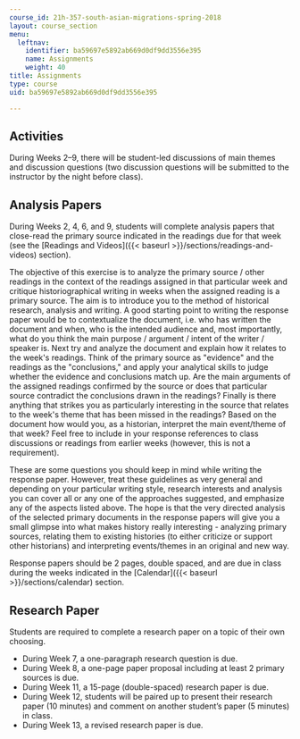 ```yaml
---
course_id: 21h-357-south-asian-migrations-spring-2018
layout: course_section
menu:
  leftnav:
    identifier: ba59697e5892ab669d0df9dd3556e395
    name: Assignments
    weight: 40
title: Assignments
type: course
uid: ba59697e5892ab669d0df9dd3556e395

---
```


Activities
----------

During Weeks 2–9, there will be student-led discussions of main themes and discussion questions (two discussion questions will be submitted to the instructor by the night before class).

Analysis Papers
---------------

During Weeks 2, 4, 6, and 9, students will complete analysis papers that close-read the primary source indicated in the readings due for that week (see the [Readings and Videos]({{< baseurl >}}/sections/readings-and-videos) section).

The objective of this exercise is to analyze the primary source / other readings in the context of the readings assigned in that particular week and critique historiographical writing in weeks when the assigned reading is a primary source. The aim is to introduce you to the method of historical research, analysis and writing. A good starting point to writing the response paper would be to contextualize the document, i.e. who has written the document and when, who is the intended audience and, most importantly, what do you think the main purpose / argument / intent of the writer / speaker is. Next try and analyze the document and explain how it relates to the week's readings. Think of the primary source as "evidence" and the readings as the "conclusions," and apply your analytical skills to judge whether the evidence and conclusions match up. Are the main arguments of the assigned readings confirmed by the source or does that particular source contradict the conclusions drawn in the readings? Finally is there anything that strikes you as particularly interesting in the source that relates to the week's theme that has been missed in the readings? Based on the document how would you, as a historian, interpret the main event/theme of that week? Feel free to include in your response references to class discussions or readings from earlier weeks (however, this is not a requirement).

These are some questions you should keep in mind while writing the response paper. However, treat these guidelines as very general and depending on your particular writing style, research interests and analysis you can cover all or any one of the approaches suggested, and emphasize any of the aspects listed above. The hope is that the very directed analysis of the selected primary documents in the response papers will give you a small glimpse into what makes history really interesting - analyzing primary sources, relating them to existing histories (to either criticize or support other historians) and interpreting events/themes in an original and new way.

Response papers should be 2 pages, double spaced, and are due in class during the weeks indicated in the [Calendar]({{< baseurl >}}/sections/calendar) section.

Research Paper
--------------

Students are required to complete a research paper on a topic of their own choosing.

*   During Week 7, a one-paragraph research question is due.
*   During Week 8, a one-page paper proposal including at least 2 primary sources is due.
*   During Week 11, a 15-page (double-spaced) research paper is due.
*   During Week 12, students will be paired up to present their research paper (10 minutes) and comment on another student’s paper (5 minutes) in class.
*   During Week 13, a revised research paper is due.